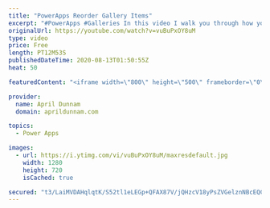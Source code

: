 ```yaml
---
title: "PowerApps Reorder Gallery Items"
excerpt: "#PowerApps #Galleries In this video I walk you through how you can create an inline reordering mechanism for a Power Apps gallery.  I'll show how to dynamically reorder gallery items with up and down arrows to move them around.    You'll learn: ✅  How to add items to a collection ✅  How to delete items"
originalUrl: https://youtube.com/watch?v=vuBuPxOY8uM
type: video
price: Free
length: PT12M53S
publishedDateTime: 2020-08-13T01:50:55Z
heat: 50

featuredContent: "<iframe width=\"800\" height=\"500\" frameborder=\"0\" src=\"https://www.youtube.com/embed/vuBuPxOY8uM\" allow=\"accelerometer; autoplay; encrypted-media; gyroscope; picture-in-picture\" allowfullscreen></iframe>"

provider:
  name: April Dunnam
  domain: aprildunnam.com

topics:
  - Power Apps

images:
  - url: https://i.ytimg.com/vi/vuBuPxOY8uM/maxresdefault.jpg
    width: 1280
    height: 720
    isCached: true

secured: "t3/LaiMVDAHqlqtK/S52tl1eLEGp+QFAX87V/jQHzcV18yPsZVGelznNBcEQCmbbJiJiQk8hff0EijLxqZE7iCX7JpNuSDhXYAgt6aem13P1u3pQJphR1VDkRcPhnwo2ASPDZ/pH5Am2SNbnqRohjX4Sm7oVHtN53qk1W8BLX3Xw/XxbgbeY+CMRbszeRfXWf+4t/FohXtQPOhxTL6hsKQ2N200FsUTPLiRR5XX83Xa4cNjLUc5HNxV5fRbYpVO+50MfTftxrZhnRtmrvogj1jWuPqb6eDyMUkItRmZMzHTYFbpE9b51mAy6ulGws1rue8Ln06RoVznsi+DwUrVhnHhPJxxXqJifBzREODjClXplgNdiyB7tD+WlFtA7wYIHhLP8Sd4jU4S/O0+yGkV/6yBWFoxNkzcpVOATsC7DPLM=;SKJgCnl1ECytZlnkc1kXiA=="
---
```


